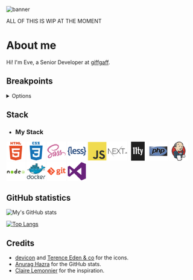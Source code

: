 ![banner](images/eve.jpeg)

ALL OF THIS IS WIP AT THE MOMENT

# About me

Hi! I'm Eve, a Senior Developer at [giffgaff](https://www.giffgaff.com). 

## Breakpoints

<details><summary>Options</summary>
<table>
<tr>
<th> Name </th> <th> Value </th> <th> Code </th>
</tr>
<tr>
<td> Tiny </td>
<td> 320px </td>
<td>

```tsx
@media (min-width: ${styles.breakpoint('tiny')}) {
  // your styles here
}
```

</td>
</tr>
<tr>
<td> Small </td>
<td> 360px </td>
<td>

```tsx
@media (min-width: ${styles.breakpoint('small')}) {
  // your styles here
}
```

</td>
</tr>
<tr>
<td> Medium </td>
<td> 768px </td>
<td>

```tsx
@media (min-width: ${styles.breakpoint('medium')}) {
  // your styles here
}
```

</td>
</tr>
<tr>
<td> Large </td>
<td> 992px </td>
<td>

```tsx
@media (min-width: ${styles.breakpoint('large')}) {
  // your styles here
}
```

</td>
</tr>
</table>
</details>


## Stack 

- ### **My Stack**

<img src="https://github.com/devicons/devicon/blob/master/icons/html5/html5-plain-wordmark.svg" alt="HTML logo" width="50px" height="50px" />  <img src="https://github.com/devicons/devicon/blob/master/icons/css3/css3-plain-wordmark.svg" alt="CSS logo" width="50px" height="50px" /> <img src="https://github.com/devicons/devicon/blob/master/icons/sass/sass-original.svg" alt="SASS logo" width="50px" height="50px" /> <img src="https://github.com/devicons/devicon/blob/master/icons/less/less-plain-wordmark.svg" alt="LESS logo" width="50px" height="50px" />  <img src="https://github.com/devicons/devicon/blob/master/icons/javascript/javascript-original.svg" alt="JavaScript logo" width="50px" height="50px" /> <img src="https://github.com/devicons/devicon/blob/master/icons/nextjs/nextjs-original-wordmark.svg" alt="NextJS logo" width="50px" height="50px" /> <img src="https://github.com/devicons/devicon/blob/master/icons/eleventy/eleventy-original.svg" alt="Eleventy logo" width="50px" height="50px" /> <img src="https://github.com/devicons/devicon/blob/master/icons/php/php-original.svg" alt="PHP logo" width="50px" height="50px" /> <img src="https://github.com/devicons/devicon/blob/master/icons/jenkins/jenkins-original.svg" alt="Jenkins logo" width="50px" height="50px" /> <img src="https://github.com/devicons/devicon/blob/master/icons/nodejs/nodejs-original-wordmark.svg" alt="NodeJS logo" width="50px" height="50px" />  <img src="https://github.com/devicons/devicon/blob/master/icons/docker/docker-original-wordmark.svg" alt="Docker logo" height="50px" width="50px" />   <img src="https://github.com/devicons/devicon/blob/master/icons/git/git-plain-wordmark.svg" alt="Git logo" width="50px" height="50px" /> <img src="https://github.com/devicons/devicon/blob/master/icons/visualstudio/visualstudio-plain.svg" alt="VS Code logo" height="50px" width="50px" />

## GitHub statistics

![My's GitHub stats](https://github-readme-stats.vercel.app/api?username=evecrabb&show_icons=true&theme=prussian)

[![Top Langs](https://github-readme-stats.vercel.app/api/top-langs/?username=evecrabb&hide=html&theme=prussian)](https://github.com/anuraghazra/github-readme-stats)


## Credits

* [devicon](https://github.com/devicons) and [Terence Eden & co](https://github.com/edent/SuperTinyIcons) for the icons.
* [Anurag Hazra](https://github.com/anuraghazra/github-readme-stats) for the GitHub stats.
* [Claire Lemonnier](https://github.com/lemocla) for the inspiration.
